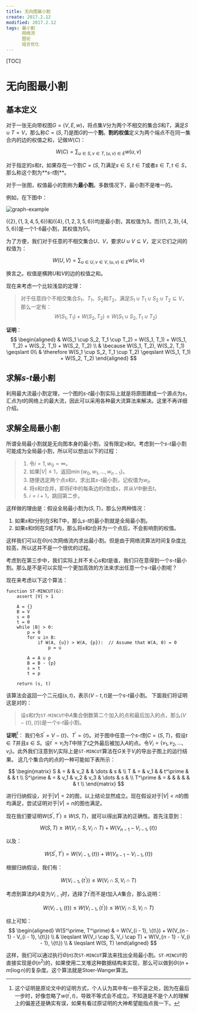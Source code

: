 ```yaml
---
title: 无向图最小割
create: 2017.2.12
modified: 2017.2.12
tags: 最小割
      网络流
      图论
      组合优化
---
```


[TOC]
# 无向图最小割
## 基本定义
对于一张无向带权图$G = (V, E, w)$，将点集$V$分为两个不相交的集合$S$和$T$，满足$S \cup T = V$，那么称$C = (S, T)$是图$G$的一个**割**。**割的权值**定义为两个端点不在同一集合内的边的权值之和，记做$W(C)$：

$$
W(C) = \sum_{u \in S, v \in T, (u, v) \in E} w(u, v)
\tag{1.1}
$$

对于指定的$s$和$t$，如果存在一个割$C = (S, T)$满足$s \in S, t \in T$或者$s \in T, t \in S$，那么称这个割为**$s$-$t$割**。

对于一张图，权值最小的割称为**最小割**。多数情况下，最小割不是唯一的。

例如，在下图中：

![graph-example](https://riteme.site/blogimg/mincut/graph-example.svg)

$(\{2\}, \{1,3,4,5,6\})$和$(\{4\}, \{1,2,3,5,6\})$均是最小割，其权值为$3$。而$(\{1,2,3\}, \{4,5,6\})$是一个$1$-$6$最小割，其权值为$51$。

为了方便，我们对于任意的不相交集合$U$、$V$，要求$U \cup V \subseteq V$，定义它们之间的权值为：

$$
W(U, V) = \sum_{u \in U, v \in V, (u, v) \in E} w(u, v)
\tag{1.2}
$$

换言之。权值是横跨$U$和$V$的边的权值之和。

现在来考虑一个比较浅显的定理：

> 对于任意四个不相交集合$S_1$、$T_1$、$S_2$和$T_2$，满足$S_1 \cup T_1 \cup S_2 \cup T_2 \subseteq V$，那么一定有：
> $$ W(S_1, T_1) + W(S_2, T_2) \leqslant W(S_1 \cup S_2, T_1 \cup T_2) \tag{1.3}$$

**证明**：
$$
\begin{aligned}
& W(S_1 \cup S_2, T_1 \cup T_2) = W(S_1, T_1) + W(S_1, T_2) + W(S_2, T_1) + W(S_2, T_2) \\
& \because W(S_1, T_2), W(S_2, T_1) \geqslant 0\\
& \therefore W(S_1 \cup S_2, T_1 \cup T_2) \geqslant W(S_1, T_1) + W(S_2, T_2)
\end{aligned}
$$

## 求解$s$-$t$最小割
利用最大流最小割定理，一个图的$s$-$t$最小割实际上就是将原图建成一个源点为$s$，汇点为$t$的网络上的最大流，因此可以采用各种最大流算法来解决。这里不再详细介绍。

## 求解全局最小割
所谓全局最小割就是无向图本身的最小割，没有限定$s$和$t$。考虑到一个$s$-$t$最小割可能成为全局最小割，所以可以想出以下的过程：

> 1. 令$i = 1, w_0 = \infty$。
> 2. 如果$|V| \leqslant 1$，返回$\min\{w_0, w_1, \dots, w_{n - 1}\}$。
> 3. 随便选定两个点$s$和$t$，求出其$s$-$t$最小割，记权值为$w_i$。
> 4. 将$s$和$t$合并，即将$E$中的每条边的$t$改成$s$，并从$V$中删去$t$。
> 5. $i = i + 1$，跳回第二步。

这样做的理由是：假设全局最小割为$(S, T)$，那么分两种情况：

1. 如果$s$和$t$分别在$S$和$T$中，那么$s$-$t$的最小割就是全局最小割。
2. 如果$s$和$t$同在$S$或$T$内，那么将$s$和$t$合并为一个点后，不会影响割的权值。

这样我们可以在$\Theta(n)$次网络流内求出最小割。但是由于网络流算法时间复杂度比较高，所以这并不是一个很优的过程。

考虑到在第三步中，我们实际上并不关心$s$和$t$是谁，我们只在意得到一个$s$-$t$最小割。那么是不是可以实现一个更加高效的方法来求出任意一个$s$-$t$最小割呢？

现在来考虑以下这个算法：

```javescript
function ST-MINCUT(G):
    assert |V| > 1

    A = {}
    B = V
    s = 0
    t = 0
    while |B| > 0:
        p = 0
        for u in B:
            if W(A, {u}) > W(A, {p}):  // Assume that W(A, 0) = 0
                p = u

        A = A ∪ p
        B = B - {p}
        s = t
        t = p

    return (s, t)
```

该算法会返回一个二元组$(s, t)$，表示$(V - {t}, {t})$是一个$s$-$t$最小割。
下面我们将证明这是对的：

> 设$s$和$t$为`ST-MINCUT`中$A$集合倒数第二个加入的点和最后加入的点，那么$(V - \{t\}, \{t\})$是一个$s$-$t$最小割。

**证明**[^mistake]：
我们令$S^\prime = V - \{t\}$、$T^\prime = \{t\}$。对于图中任意一个$s$-$t$割$C = (S, T)$，假设$t \in T$并且$s \in S$。设$t^\prime = v_i$为$T$中除了$t$之外最后被加入$A$的点。令$V_i = \{v_1, v_2, \dots, v_i\}$。此外我们注意到$V_i$实际上是`ST-MINCUT`算法在$G$关于$V_i$的导出子图上的运行结果。
这几个集合内的点的一种可能如下表所示：

$$
\begin{matrix}
S        & = &     & v_2 &          & \dots  & s &   \\
T        & = & v_1 &     & t^\prime &        &   & t \\
S^\prime & = & v_1 & v_2 & v_3      & \dots  & s &   \\
T^\prime & = &     &     &          &        &   & t \\
\end{matrix}
$$

进行归纳假设，对于$|V| = 2$的图，以上结论显然成立。现在假设对于$|V| \lt n$的图均满足，尝试证明对于$|V| = n$的图也满足。

现在我们要证明$W(S^\prime, T^\prime) \leqslant W(S, T)$，就可以得出算法的正确性。首先注意到：

$$
W(S, T) \geqslant W(V_i \cap S, V_i \cap T) + W(V_{n - 1} - V_{i - 1}, \{t\})
\tag{3.1}
$$

以及：

$$
W(S^\prime, T^\prime) = W(V_{i - 1}, \{t\}) + W(V_{n - 1} - V_{i - 1}, \{t\})
\tag{3.2}
$$

根据归纳假设，我们有：

$$
W(V_{i - 1}, \{t^\prime\}) \leqslant W(V_i \cap S, V_i \cap T)
\tag{3.3}
$$

考虑到算法的$A$变为$V_{i - 1}$时，选择了$t^\prime$而不是$t$加入$A$集合，那么说明：

$$
W(V_{i - 1}, \{t\}) \leqslant W(V_{i - 1}, \{t^\prime\}) \leqslant W(V_i \cap S, V_i \cap T)
\tag{3.4}
$$

综上可知：
$$
\begin{aligned}
W(S^\prime, T^\prime) & = W(V_{i - 1}, \{t\}) + W(V_{n - 1} - V_{i - 1}, \{t\}) \\
& \leqslant W(V_i \cap S, V_i \cap T) + W(V_{n - 1} - V_{i - 1}, \{t\}) \\
& \leqslant W(S, T)
\end{aligned}
$$

[^mistake]: 这个证明是原论文中的证明方式，个人认为其中有一些不妥之处，因为在最后一步时，好像忽略了$w(t^\prime, t)$，导致不等式会不成立。不知道是不是个人的理解上的偏差还是确实有误，如果有看过原证明的大神希望能指点我一下。

这样，我们可以通过执行$\Theta(n)$次`ST-MINCUT`算法来找出全局最小割。`ST-MINCUT`的直接实现是$\Theta(n^2)$的，如果使用二叉堆这种数据结构来实现，那么可以做到$\Theta((n + m) \log n)$的复杂度。这个算法就是Stoer-Wanger算法。
